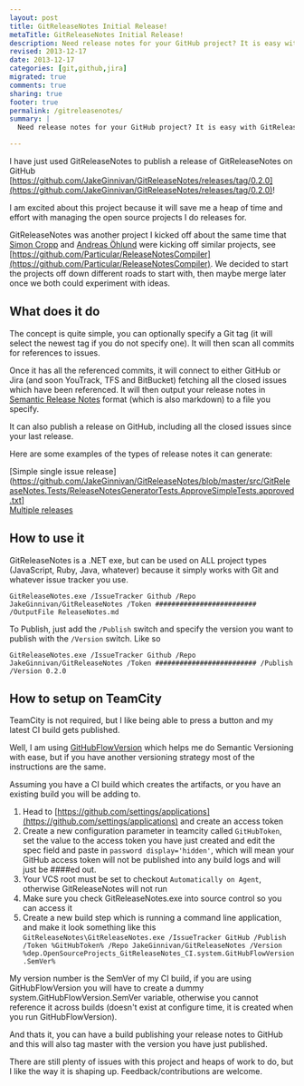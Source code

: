 ```yaml
---
layout: post
title: GitReleaseNotes Initial Release!
metaTitle: GitReleaseNotes Initial Release!
description: Need release notes for your GitHub project? It is easy with GitReleaseNotes
revised: 2013-12-17
date: 2013-12-17
categories: [git,github,jira]
migrated: true
comments: true
sharing: true
footer: true
permalink: /gitreleasenotes/
summary: | 
  Need release notes for your GitHub project? It is easy with GitReleaseNotes

---
```

I have just used GitReleaseNotes to publish a release of GitReleaseNotes on GitHub [https://github.com/JakeGinnivan/GitReleaseNotes/releases/tag/0.2.0](https://github.com/JakeGinnivan/GitReleaseNotes/releases/tag/0.2.0)!

I am excited about this project because it will save me a heap of time and effort with managing the open source projects I do releases for.

GitReleaseNotes was another project I kicked off about the same time that [Simon Cropp](https://github.com/simoncropp) and [Andreas Öhlund](https://github.com/andreasohlund) were kicking off similar projects, see [https://github.com/Particular/ReleaseNotesCompiler](https://github.com/Particular/ReleaseNotesCompiler). We decided to start the projects off down different roads to start with, then maybe merge later once we both could experiment with ideas.

## What does it do
The concept is quite simple, you can optionally specify a Git tag (it will select the newest tag if you do not specify one). It will then scan all commits for references to issues.

Once it has all the referenced commits, it will connect to either GitHub or Jira (and soon YouTrack, TFS and BitBucket) fetching all the closed issues which have been referenced.
It will then output your release notes in [Semantic Release Notes](http://www.semanticreleasenotes.org/) format (which is also markdown) to a file you specify.

It can also publish a release on GitHub, including all the closed issues since your last release.

Here are some examples of the types of release notes it can generate:

[Simple single issue release](https://github.com/JakeGinnivan/GitReleaseNotes/blob/master/src/GitReleaseNotes.Tests/ReleaseNotesGeneratorTests.ApproveSimpleTests.approved.txt]  
[Multiple releases](https://github.com/JakeGinnivan/GitReleaseNotes/blob/master/src/GitReleaseNotes.Tests/ReleaseNotesGeneratorTests.MultipleReleases.approved.txt)

## How to use it
GitReleaseNotes is a .NET exe, but can be used on ALL project types (JavaScript, Ruby, Java, whatever) because it simply works with Git and whatever issue tracker you use.

    GitReleaseNotes.exe /IssueTracker Github /Repo JakeGinnivan/GitReleaseNotes /Token ######################### /OutputFile ReleaseNotes.md

To Publish, just add the `/Publish` switch and specify the version you want to publish with the `/Version` switch. Like so

    GitReleaseNotes.exe /IssueTracker Github /Repo JakeGinnivan/GitReleaseNotes /Token ######################### /Publish /Version 0.2.0

## How to setup on TeamCity
TeamCity is not required, but I like being able to press a button and my latest CI build gets published. 

Well, I am using [GitHubFlowVersion](https://github.com/JakeGinnivan/GitHubFlowVersion) which helps me do Semantic Versioning with ease, but if you have another versioning strategy most of the instructions are the same.

Assuming you have a CI build which creates the artifacts, or you have an existing build you will be adding to.

1. Head to [https://github.com/settings/applications](https://github.com/settings/applications) and create an access token
1. Create a new configuration parameter in teamcity called `GitHubToken`, set the value to the access token you have just created and edit the spec field and paste in `password display='hidden'`, which will mean your GitHub access token will not be published into any build logs and will just be ####ed out.
1. Your VCS root must be set to checkout `Automatically on Agent`, otherwise GitReleaseNotes will not run
1. Make sure you check GitReleaseNotes.exe into source control so you can access it
1. Create a new build step which is running a command line application, and make it look something like this  
    `GitReleaseNotes\GitReleaseNotes.exe /IssueTracker GitHub /Publish /Token %GitHubToken% /Repo JakeGinnivan/GitReleaseNotes /Version %dep.OpenSourceProjects_GitReleaseNotes_CI.system.GitHubFlowVersion.SemVer%`

My version number is the SemVer of my CI build, if you are using GitHubFlowVersion you will have to create a dummy system.GitHubFlowVersion.SemVer variable, otherwise you cannot reference it across builds (doesn't exist at configure time, it is created when you run GitHubFlowVersion).

And thats it, you can have a build publishing your release notes to GitHub and this will also tag master with the version you have just published.

There are still plenty of issues with this project and heaps of work to do, but I like the way it is shaping up. Feedback/contributions are welcome.
